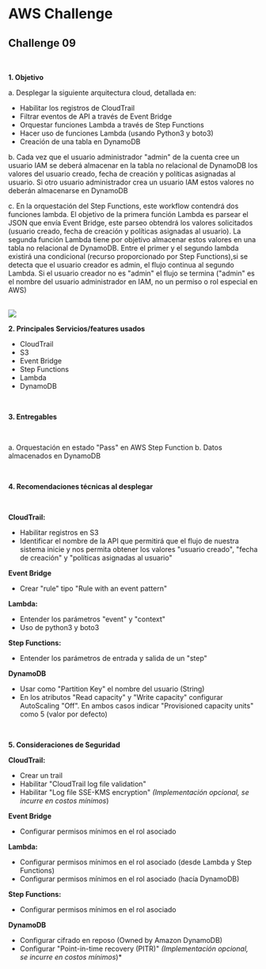# AWS Challenge

## Challenge 09

<br>

**1. Objetivo**

a. Desplegar la siguiente arquitectura cloud, detallada en:

  - Habilitar los registros de CloudTrail
  - Filtrar eventos de API a través de Event Bridge
  - Orquestar funciones Lambda a través de Step Functions
  - Hacer uso de funciones Lambda (usando Python3 y boto3)
  - Creación de una tabla en DynamoDB

b. Cada vez que el usuario administrador "admin" de la cuenta cree un usuario IAM se deberá almacenar en la tabla no relacional de DynamoDB los valores del usuario creado, fecha de creación y políticas asignadas al usuario. Si otro usuario administrador crea un usuario IAM estos valores no deberán almacenarse en DynamoDB

c. En la orquestación del Step Functions, este workflow contendrá dos funciones lambda. El objetivo de la primera función Lambda es parsear el JSON que envía Event Bridge, este parseo obtendrá los valores solicitados (usuario creado, fecha de creación y políticas asignadas al usuario). La segunda función Lambda tiene por objetivo almacenar estos valores en una tabla no relacional de DynamoDB. Entre el primer y el segundo lambda existirá una condicional (recurso proporcionado por Step Functions),si se detecta que el usuario creador es admin, el flujo continua al segundo Lambda. Si el usuario creador no es "admin" el flujo se termina ("admin" es el nombre del usuario administrador en IAM, no un permiso o rol especial en AWS)

<br>

<img src=/reto_09/Reto09.png>

<br>

**2. Principales Servicios/features usados**

  - CloudTrail
  - S3
  - Event Bridge
  - Step Functions
  - Lambda
  - DynamoDB

<br>

**3. Entregables**

<br>

a. Orquestación en estado "Pass" en AWS Step Function
b. Datos almacenados en DynamoDB

<br>

**4. Recomendaciones técnicas al desplegar**

<br>

**CloudTrail:**

 - Habilitar registros en S3
 - Identificar el nombre de la API que permitirá que el flujo de nuestra sistema inicie y nos permita obtener los valores "usuario creado", "fecha de creación" y "políticas asignadas al usuario" 

**Event Bridge**

 - Crear "rule" tipo "Rule with an event pattern"

**Lambda:**

 - Entender los parámetros "event" y "context"
 - Uso de python3 y boto3

**Step Functions:**

 - Entender los parámetros de entrada y salida de un "step"

**DynamoDB**

 - Usar como "Partition Key" el nombre del usuario (String)
 - En los atributos "Read capacity" y "Write capacity" configurar AutoScaling "Off". En ambos casos indicar "Provisioned capacity units" como 5 (valor por defecto)


<br>

**5. Consideraciones de Seguridad**

**CloudTrail:**

 - Crear un trail
 - Habilitar "CloudTrail log file validation"
 - Habilitar "Log file SSE-KMS encryption" *(Implementación opcional, se incurre en costos mínimos*)

**Event Bridge**

 - Configurar permisos mínimos en el rol asociado

**Lambda:**

 - Configurar permisos mínimos en el rol asociado (desde Lambda y Step Functions)
 - Configurar permisos mínimos en el rol asociado (hacía DynamoDB)

**Step Functions:**

 - Configurar permisos mínimos en el rol asociado

**DynamoDB**

 - Configurar cifrado en reposo (Owned by Amazon DynamoDB)
 - Configurar "Point-in-time recovery (PITR)" *(Implementación opcional, se incurre en costos mínimos*)*

<br>
